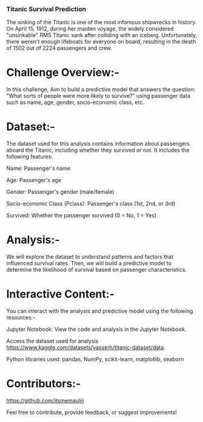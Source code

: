 ### Titanic Survival Prediction

The sinking of the Titanic is one of the most infamous shipwrecks in history. On April 15, 1912, during her maiden voyage, the widely considered "unsinkable" RMS Titanic sank after colliding with an iceberg. Unfortunately, there weren't enough lifeboats for everyone on board, resulting in the death of 1502 out of 2224 passengers and crew.

# Challenge Overview:-

In this challenge, Aim to build a predictive model that answers the question: "What sorts of people were more likely to survive?" using passenger data such as name, age, gender, socio-economic class, etc.

# Dataset:-

The dataset used for this analysis contains information about passengers aboard the Titanic, including whether they survived or not. It includes the following features:

Name: Passenger's name

Age: Passenger's age

Gender: Passenger's gender (male/female)

Socio-economic Class (Pclass): Passenger's class (1st, 2nd, or 3rd)

Survived: Whether the passenger survived (0 = No, 1 = Yes)

# Analysis:-

We will explore the dataset to understand patterns and factors that influenced survival rates. Then, we will build a predictive model to determine the likelihood of survival based on passenger characteristics.

# Interactive Content:-

You can interact with the analysis and predictive model using the following resources:-

Jupyter Notebook: View the code and analysis in the Jupyter Notebook.

Access the dataset used for analysis https://www.kaggle.com/datasets/yasserh/titanic-dataset/data.

Python libraries used: pandas, NumPy, scikit-learn, matplotlib, seaborn

# Contributors:-

https://github.com/itsmemauliii

Feel free to contribute, provide feedback, or suggest improvements!
